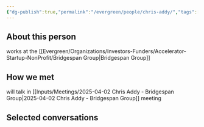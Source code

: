 ```yaml
---
{"dg-publish":true,"permalink":"/evergreen/people/chris-addy/","tags":["people"]}
---
```


## About this person
works at the [[Evergreen/Organizations/Investors-Funders/Accelerator-Startup-NonProfit/Bridgespan Group\|Bridgespan Group]]

## How we met
will talk in [[Inputs/Meetings/2025-04-02 Chris Addy - Bridgespan Group\|2025-04-02 Chris Addy - Bridgespan Group]] meeting

## Selected conversations
